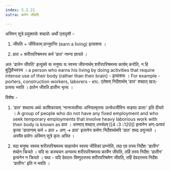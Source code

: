 ```yaml
---
index: 5.2.21
sutra: व्रातेन जीवति

---
```

अस्मिन् सूत्रे प्रयुक्तयोः शब्दयोः अर्थौ एतादृशौ -



1. जीवति = जीविकाम् प्राप्नुवन्ति (earn a living) इत्याशयः ।           

2. व्रात = शरीरपरिश्रमस्य कर्म 'व्रात' नाम्ना ज्ञायते ।         



अतः 'व्रातेन जीवति' इत्युक्ते सः मनुष्यः यः स्वस्य जीवनार्थम् शरीरपरिश्रमस्य कार्यम् करोति, न हि बुद्धिवैभवस्य । a person who earns his living by doing activities that require intense use of their body (rather than their brain) - इत्याशयः । For example - porters, construction workers, laborers - etc. एतेषाम् निर्देशार्थम् 'व्रात' शब्दात् खञ्-प्रत्ययः भवति । व्रातेन जीवति व्रातीनः भृत्यः ।              



विशेषः -



1. 'व्रात' शब्दस्य अर्थः काशिकायाम् 'नानाजातीयाः अनियतवृत्तयः उत्सेधजीविनः सङ्घाः व्राताः' इति दीयते । A group of people who do not have any fixed employment and who seek temporary employments that involve heavy laborious work with their body is known as व्रात । अस्मात् शब्दात् _तस्येदम्_ [[4।3।120]] इत्यनेन अण्-प्रत्ययं कृत्वा 'व्रातानाम् कर्म = व्रात + अण् → व्रात' इत्यनेन कर्मणः निर्देशार्थमपि 'व्रात' शब्दः प्रयुज्यते । अस्यैव प्रयोगः अस्मिन् सूत्रे कृतः अस्ति । 



2. यदा मनुष्यः स्वस्य शरीरपरिश्रमस्य साहाय्येन स्वस्य जीविकां प्राप्नोति, तदा एव तस्य निर्देशः 'व्रातीन' शब्देन क्रियते । यदि सः कस्यचन  अन्यस्य शरीरपरिश्रमस्य कार्येण जीवति, तर्हि तस्य निर्देशः 'व्रातीन' इत्यनेन न क्रियते । यथा - यदि देवदत्तः विष्णुदत्तस्य शरीरपरिश्रमेण जीवति, तर्हि देवदत्तस्य निर्देशः 'व्रातीनः' इति न भवति । 



